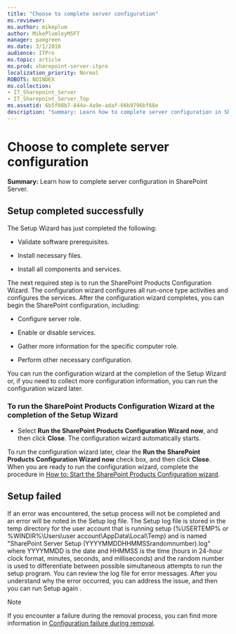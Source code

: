 ```yaml
---
title: "Choose to complete server configuration"
ms.reviewer: 
ms.author: mikeplum
author: MikePlumleyMSFT
manager: pamgreen
ms.date: 3/1/2018
audience: ITPro
ms.topic: article
ms.prod: sharepoint-server-itpro
localization_priority: Normal
ROBOTS: NOINDEX
ms.collection:
- IT_Sharepoint_Server
- IT_Sharepoint_Server_Top
ms.assetid: 6b5f08b7-844a-4a9e-adaf-66b9796bf68e
description: "Summary: Learn how to complete server configuration in SharePoint Server."
---
```


# Choose to complete server configuration

 **Summary:** Learn how to complete server configuration in SharePoint Server. 
  
## Setup completed successfully

The Setup Wizard has just completed the following:
  
- Validate software prerequisites.
    
- Install necessary files.
    
- Install all components and services.
    
The next required step is to run the SharePoint Products Configuration Wizard. The configuration wizard configures all run-once type activities and configures the services. After the configuration wizard completes, you can begin the SharePoint configuration, including:
  
- Configure server role.
    
- Enable or disable services.
    
- Gather more information for the specific computer role.
    
- Perform other necessary configuration.
    
You can run the configuration wizard at the completion of the Setup Wizard or, if you need to collect more configuration information, you can run the configuration wizard later.
  
### To run the SharePoint Products Configuration Wizard at the completion of the Setup Wizard

- Select **Run the SharePoint Products Configuration Wizard now**, and then click **Close**. The configuration wizard automatically starts.
    
To run the configuration wizard later, clear the **Run the SharePoint Products Configuration Wizard now** check box, and then click **Close**. When you are ready to run the configuration wizard, complete the procedure in [How to: Start the SharePoint Products Configuration wizard](how-to-start-the-sharepoint-products-configuration-wizard.md).
  
## Setup failed

If an error was encountered, the setup process will not be completed and an error will be noted in the Setup log file. The Setup log file is stored in the temp directory for the user account that is running setup (%USERTEMP% or %WINDIR%\Users\user account\AppData\Local\Temp) and is named "SharePoint Server Setup (YYYYMMDDHHMMSSrandomnumber).log" where YYYYMMDD is the date and HHMMSS is the time (hours in 24-hour clock format, minutes, seconds, and milliseconds) and the random number is used to differentiate between possible simultaneous attempts to run the setup program. You can review the log file for error messages. After you understand why the error occurred, you can address the issue, and then you can run Setup again .
  
> [!NOTE]
> If you encounter a failure during the removal process, you can find more information in [Configuration failure during removal](configuration-failure-during-removal.md). 
  

